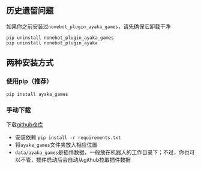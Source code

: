 ## 历史遗留问题

如果你之前安装过`nonebot_plugin_ayaka_games`，请先确保它卸载干净

```
pip uninstall nonebot_plugin_ayaka_games
pip uninstall nonebot_plugin_ayaka
```

## 两种安装方式

### 使用pip（推荐）

```
pip install ayaka_games
```

### 手动下载

下载[github仓库](https://github.com/bridgeL/ayaka_games)

- 安装依赖 `pip install -r requirements.txt`
- 将`ayaka_games`文件夹放入相应位置
- `data/ayaka_games`是插件数据，一般放在机器人的工作目录下；不过，你也可以不管，插件启动后会自动从github拉取插件数据
